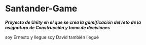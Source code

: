 # Santander-Game
***Proyecto de Unity en el que se crea la gamificación del reto de la asignatura de Construcción y toma de decisiones***

soy Ernesto y llegue 
soy David también llegué